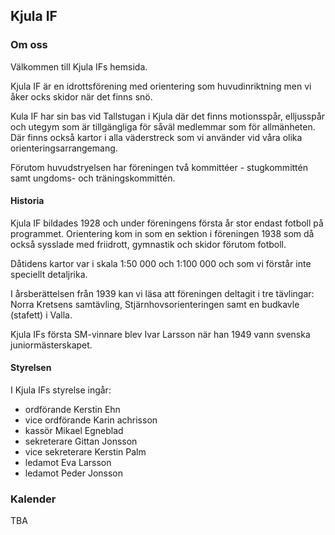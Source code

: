 ## Kjula IF

### Om oss

Välkommen till Kjula IFs hemsida.

Kjula IF är en idrottsförening med orientering som huvudinriktning men vi åker ocks skidor när det finns snö.

Kula IF har sin bas vid Tallstugan i Kjula där det finns motionsspår, elljusspår och utegym som är tillgängliga för såväl medlemmar som för allmänheten. Där finns också kartor i alla väderstreck som vi använder vid våra olika orienteringsarrangemang.

Förutom huvudstryelsen har föreningen två kommittéer - stugkommittén samt ungdoms- och träningskommittén.

#### Historia

Kjula IF bildades 1928 och under föreningens första år stor endast fotboll på programmet. Orientering kom in som en sektion i föreningen 1938 som då också sysslade med friidrott, gymnastik och skidor förutom fotboll.

Dåtidens kartor var i skala 1:50 000 och 1:100 000 och som vi förstår inte speciellt detaljrika.

I årsberättelsen från 1939 kan vi läsa att föreningen deltagit i tre tävlingar: Norra Kretsens samtävling, Stjärnhovsorienteringen samt en budkavle (stafett) i Valla.

Kjula IFs första SM-vinnare blev Ivar Larsson när han 1949 vann svenska juniormästerskapet.

#### Styrelsen

I Kjula IFs styrelse ingår:

* ordförande Kerstin Ehn
* vice ordförande Karin achrisson
* kassör Mikael Egneblad
* sekreterare Gittan Jonsson
* vice sekreterare Kerstin Palm
* ledamot Eva Larsson
* ledamot Peder Jonsson

### Kalender

TBA
